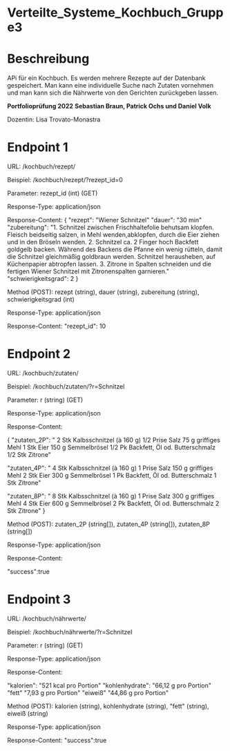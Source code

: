 # Verteilte_Systeme_Kochbuch_Gruppe3
# Beschreibung

APi für ein Kochbuch. Es werden mehrere Rezepte auf der Datenbank gespeichert. Man kann eine individuelle Suche nach Zutaten vornehmen und man kann sich die Nährwerte von den Gerichten zurückgeben lassen.

**Portfolioprüfung 2022**
**Sebastian Braun, Patrick Ochs und Daniel Volk**

Dozentin: Lisa Trovato-Monastra

# Endpoint 1

URL: /kochbuch/rezept/

Beispiel: /kochbuch/rezept/?rezept_id=0

Parameter: rezept_id (int) (GET)

Response-Type: application/json

Response-Content:
{
    "rezept": "Wiener Schnitzel"
    "dauer": "30 min"
    "zubereitung": "1. Schnitzel zwischen Frischhaltefolie behutsam klopfen. Fleisch beidseitig salzen, in Mehl wenden,abklopfen, durch die Eier ziehen und in den Bröseln wenden.
    2. Schnitzel ca. 2 Finger hoch Backfett goldgelb backen. Während des Backens die Pfanne ein wenig rütteln, damit die Schnitzel gleichmäßig goldbraun werden. Schnitzel herausheben, auf Küchenpapier abtropfen lassen.
    3. Zitrone in Spalten schneiden und die fertigen Wiener Schnitzel mit Zitronenspalten garnieren."
    "schwierigkeitsgrad": 2
}

Method (POST): rezept (string), dauer (string), zubereitung (string), schwierigkeitsgrad (int)

Response-Type: application/json

Response-Content:
"rezept_id": 10

# Endpoint 2

URL: /kochbuch/zutaten/

Beispiel: /kochbuch/zutaten/?r=Schnitzel

Parameter: r (string) (GET)

Response-Type: application/json

Response-Content:

{
"zutaten_2P": " 2  Stk	Kalbsschnitzel (à 160 g) 
            1/2	Prise	Salz
            75	g	griffiges Mehl
            1	Stk	Eier
            150	g	Semmelbrösel
            1/2	Pk	Backfett, Öl od. Butterschmalz
            1/2	Stk	Zitrone"

"zutaten_4P": " 4  Stk Kalbsschnitzel (à 160 g) 
            1	Prise	Salz
            150	g	griffiges Mehl
            2	Stk	Eier
            300	g	Semmelbrösel
            1   Pk	Backfett, Öl od. Butterschmalz
            1	Stk	Zitrone"
        
"zutaten_8P": " 8  Stk Kalbsschnitzel (à 160 g) 
            1	Prise	Salz
            300	g	griffiges Mehl
            4	Stk	Eier
            600	g	Semmelbrösel
            2   Pk	Backfett, Öl od. Butterschmalz
            2	Stk	Zitrone"
}

Method (POST): zutaten_2P (string[]), zutaten_4P (string[]), zutaten_8P (string[])

Response-Type: application/json

Response-Content:

"success":true 

# Endpoint 3

URL: /kochbuch/nährwerte/

Beispiel: /kochbuch/nährwerte/?r=Schnitzel

Parameter: r (string) (GET)

Response-Type: application/json

Response-Content:

"kalorien":         "521 kcal pro Portion"
"kohlenhydrate":    "66,12 g pro Portion"
"fett"              "7,93 g pro Portion"
"eiweiß"            "44,86 g pro Portion"

Method (POST): kalorien (string), kohlenhydrate (string), "fett" (string), eiweiß (string)

Response-Type: application/json

Response-Content:
"success":true

